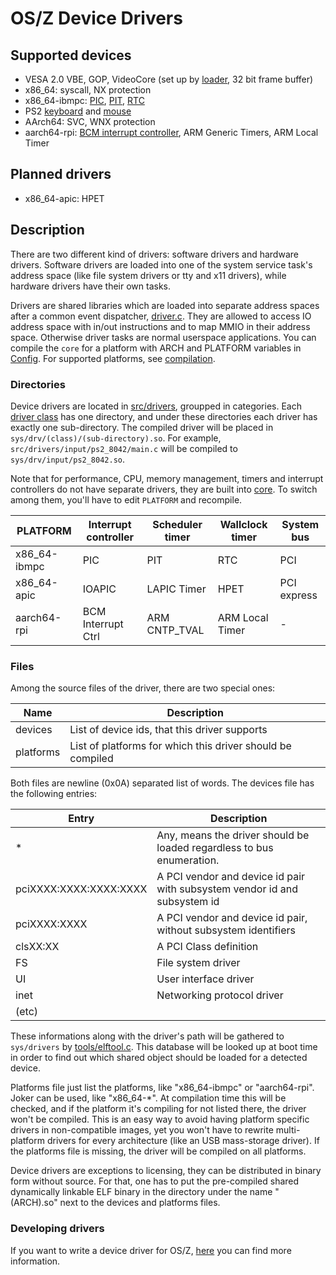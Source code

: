 OS/Z Device Drivers
===================

Supported devices
-----------------

 * VESA 2.0 VBE, GOP, VideoCore (set up by [loader](https://gitlab.com/bztsrc/osz/blob/master/loader), 32 bit frame buffer)
 * x86_64: syscall, NX protection
 * x86_64-ibmpc: [PIC](https://gitlab.com/bztsrc/osz/blob/master/src/core/x86_64/ibmpc/pic.S), [PIT](https://gitlab.com/bztsrc/osz/blob/master/src/core/x86_64/ibmpc/pit.S), [RTC](https://gitlab.com/bztsrc/osz/blob/master/src/core/x86_64/ibmpc/rtc.S)
 * PS2 [keyboard](https://gitlab.com/bztsrc/osz/blob/master/src/drivers/input/ps2_8042/keyboard.h) and [mouse](https://gitlab.com/bztsrc/osz/blob/master/src/drivers/input/ps2_8042/mouse.h)
 * AArch64: SVC, WNX protection
 * aarch64-rpi: [BCM interrupt controller](https://gitlab.com/bztsrc/osz/blob/master/src/core/aarch64/rpi/intr.c), ARM Generic Timers, ARM Local Timer

Planned drivers
---------------

 * x86_64-apic: HPET

Description
-----------

There are two different kind of drivers: software drivers and hardware drivers. Software drivers are loaded into one
of the system service task's address space (like file system drivers or tty and x11 drivers), while hardware drivers
have their own tasks.

Drivers are shared libraries which are loaded into separate address spaces after a common event dispatcher, [driver.c](https://gitlab.com/bztsrc/osz/blob/master/src/drivers/driver.c).
They are allowed to access IO address space with in/out instructions and to map MMIO in their address space. Otherwise driver tasks
are normal userspace applications. You can compile the `core` for a platform with ARCH and PLATFORM variables in [Config](https://gitlab.com/bztsrc/osz/blob/master/Config).
For supported platforms, see [compilation](https://gitlab.com/bztsrc/osz/blob/master/docs/compile.en.md).

### Directories

Device drivers are located in [src/drivers](https://gitlab.com/bztsrc/osz/blob/master/src/drivers), groupped in categories.
Each [driver class](https://gitlab.com/bztsrc/osz/blob/master/src/drivers/README.en.md) has one directory, and
under these directories each driver has exactly one sub-directory. The compiled
driver will be placed in `sys/drv/(class)/(sub-directory).so`. For example, `src/drivers/input/ps2_8042/main.c` will be compiled
to `sys/drv/input/ps2_8042.so`.

Note that for performance, CPU, memory management, timers and interrupt controllers do not have separate drivers, they are built
into [core](https://gitlab.com/bztsrc/osz/tree/master/src/core). To switch among them, you'll have to edit `PLATFORM` and recompile.

| PLATFORM     | Interrupt controller | Scheduler timer | Wallclock timer  | System bus  |
| ------------ | -------------------- | --------------- | ---------------- | ----------- |
| x86_64-ibmpc | PIC                  | PIT             | RTC              | PCI         |
| x86_64-apic  | IOAPIC               | LAPIC Timer     | HPET             | PCI express |
| aarch64-rpi  | BCM Interrupt Ctrl   | ARM CNTP_TVAL   | ARM Local Timer  | -           |

### Files

Among the source files of the driver, there are two special ones:

| Name | Description |
| ---- | ----------- |
| devices | List of device ids, that this driver supports |
| platforms | List of platforms for which this driver should be compiled |

Both files are newline (0x0A) separated list of words. The devices file has the following entries:

| Entry | Description |
| ----- | ----------- |
| *     | Any, means the driver should be loaded regardless to bus enumeration. |
| pciXXXX:XXXX:XXXX:XXXX | A PCI vendor and device id pair with subsystem vendor id and subsystem id |
| pciXXXX:XXXX | A PCI vendor and device id pair, without subsystem identifiers |
| clsXX:XX | A PCI Class definition |
| FS    | File system driver |
| UI    | User interface driver |
| inet  | Networking protocol driver |
| (etc) |  |

These informations along with the driver's path will be gathered to `sys/drivers` by
[tools/elftool.c](https://gitlab.com/bztsrc/osz/blob/master/tools/elftool.c). This database
will be looked up at boot time in order to find out which shared object should be loaded for a
detected device.

Platforms file just list the platforms, like "x86_64-ibmpc" or "aarch64-rpi". Joker can be used, like "x86_64-*". At compilation time
this will be checked, and if the platform it's compiling for not listed there, the driver won't be compiled. This
is an easy way to avoid having platform specific drivers in non-compatible images, yet
you won't have to rewrite multi-platform drivers for every architecture (like an USB mass-storage
driver). If the platforms file is missing, the driver will be compiled on all platforms.

Device drivers are exceptions to licensing, they can be distributed in binary form without source. For that, one has to
put the pre-compiled shared dynamically linkable ELF binary in the directory under the name "(ARCH).so" next to the devices
and platforms files.

### Developing drivers

If you want to write a device driver for OS/Z, [here](https://gitlab.com/bztsrc/osz/blob/master/docs/howto3-driver.md) you can find more information.
